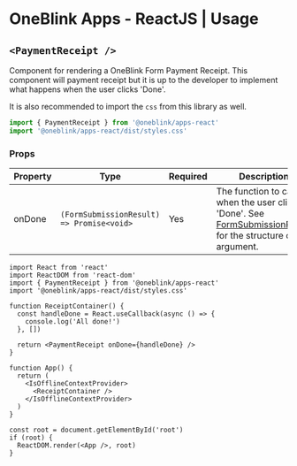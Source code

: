 # OneBlink Apps - ReactJS | Usage

## `<PaymentReceipt />`

Component for rendering a OneBlink Form Payment Receipt. This component will payment receipt but it is up to the developer to implement what happens when the user clicks 'Done'.

It is also recommended to import the `css` from this library as well.

```js
import { PaymentReceipt } from '@oneblink/apps-react'
import '@oneblink/apps-react/dist/styles.css'
```

### Props

| Property | Type                                      | Required | Description                                                                                                                                                                                          |
| -------- | ----------------------------------------- | -------- | ---------------------------------------------------------------------------------------------------------------------------------------------------------------------------------------------------- |
| onDone   | `(FormSubmissionResult) => Promise<void>` | Yes      | The function to call when the user clicks 'Done'. See [FormSubmissionResult](https://oneblink.github.io/apps/modules/submissionService.html#FormSubmissionResult) for the structure of the argument. |

```tsx
import React from 'react'
import ReactDOM from 'react-dom'
import { PaymentReceipt } from '@oneblink/apps-react'
import '@oneblink/apps-react/dist/styles.css'

function ReceiptContainer() {
  const handleDone = React.useCallback(async () => {
    console.log('All done!')
  }, [])

  return <PaymentReceipt onDone={handleDone} />
}

function App() {
  return (
    <IsOfflineContextProvider>
      <ReceiptContainer />
    </IsOfflineContextProvider>
  )
}

const root = document.getElementById('root')
if (root) {
  ReactDOM.render(<App />, root)
}
```
